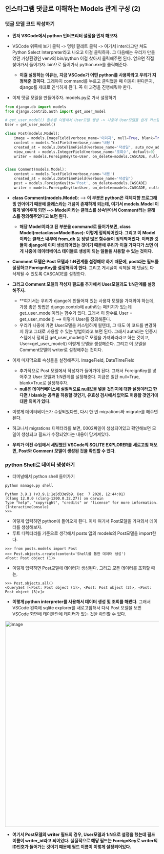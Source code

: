 ## 인스타그램 댓글로 이해하는 Models 관계 구성 (2)


### 댓글 모델 코드 작성하기
- **먼저 VSCode에서 python 인터프리터 설정을 먼저 해보자.**
- VSCode 위쪽에 보기 클릭 -> 명령 팔레트 클릭 -> 여기서 inter라고만 쳐도 Python Select Interpreter라고 나오고 이걸 클릭하자. 그 다음에는 우리가 만들었던 가상환경인 venv의 bin/python
  이걸 찾아서 클릭해주면 된다. 없으면 직접 찾아가서 들어가자. bin으로 들어가서 python.exe를 클릭해준다. 
  - **이걸 설정하는 이유는, 지금 VSCode가 어떤 python를 사용하라고 우리가 지정해준 것이다.** 그래야지 command를 누르고 클릭했을 때 이동이 된다든지, django를 제대로 인식하게 된다. 꼭 이 과정을
    진행해줘야 한다.
    
- 이제 댓글 모델을 만들어주자. models.py로 가서 설정하기
```python
from django.db import models
from django.contrib.auth import get_user_model

# get_user_model() 함수를 이용해서 User모델 생성 -> 나중에 User모델을 쉽게 커스팀하기 위함
User = get_user_model()

class Post(models.Model):
    image = models.ImageField(verbose_name='이미지', null=True, blank=True)
    content = models.TextField(verbose_name='내용')
    created_at = models.DateTimeField(verbose_name='작성일', auto_now_add=True)
    view_count = models.IntegerField(verbose_name='조회수', default=0)
    writer = models.ForeignKey(to=User, on_delete=models.CASCADE, null=True, blank=True)


class Comment(models.Model):
    content = models.TextField(verbose_name='내용')
    created_at = models.DateTimeField(verbose_name='작성일')
    post = models.ForeignKey(to='Post', on_delete=models.CASCADE)
    writer = models.ForeignKey(to=User, on_delete=models.CASCADE, null=True, blank=True)
```

- **class Comment(models.Model)**: --> **이 부분은 python은 객체지향 프로그래밍 언어이기 때문에 클래스라는 개념이 존재하게 되는데, 여기서 models.Model 이렇게 넣어주게 되면 --> Model이라는
  클래스를 상속받아서 Comment라는 클래스를 정의해주었다고 보면 된다.**
  - **해당 Model이라고 된 부분을 command로 들어가보면, class Model(metaclass=ModelBase): 이렇게 정의되어있다. 그리고 이 Model이라는 클래스 내부에 from_db 등 정말 많은 함수들이 정의되어있다. 이러한
    것들이 django에 이미 생성되어있는 것이기 때문에 우리가 이걸 가져다가 쓰면 이게 나중에 데이터베이스 테이블로 생성이 되는 일들을 사용할 수 있는 것이다.**
    
- **Comment 모델은 Post 모델과 1:N관계를 설정해야 하기 때문에, post라는 필드를 설정하고 ForeignKey를 설정해줘야 한다.** 그리고 게시글이 삭제될 때 댓글도 다 삭제될 수 있도록 CASCADE를 설정한다.
- **그리고 Comment 모델의 작성자 필드를 추가해서 User모델과도 1:N관계를 설정해주자.** 
  - **여기서는 우리가 django에 만들어져 있는 사용자 모델을 가져와야 하는데, 가장 좋은 방법은 django.contrib에 auth라는 패키지가 있는데 get_user_model이라는 함수가 있다. 그래서 이 함수로 
    User = get_user_model() --> 이렇게 User를 정의해준다.
  - 우리가 나중에 가면 User모델을 커스텀하게 될텐데, 그 때도 이 코드를 변경하지 않고 그대로 사용할 수 있는 방법이라고 보면 된다. 그래서 auth라는 인증시스템에서 정의된 get_user_model()로 모델을 가져와라라고 하는 것이고, User=get_user_model() 이렇게 모델을 생성해준다. 그리고 이 모델을 Comment모델의 writer로 설정해주는 것이다.


- 이제 마지막으로 속성들을 설정해주기. ImageField, DateTimeField
  - 추가적으로 Post 모델에서 작성자가 들어가야 된다. 그래서 ForeignKey를 넣어주고 User 모델과 1:N관계를 설정해준다. 지금은 일단 null=True, blank=True로 설정해주자.
  - **null은 데이터베이스에 실질적으로 null값을 넣을 것인지에 대한 설정이라고 한다면 / blank는 공백을 허용할 것인가, 유효성 검사에서 없어도 허용할 것인가에 대한 의미가 있다.**


- 이렇게 데이터베이스가 수정되었다면, 다시 한 번 migrations와 migrate를 해주면 된다. 
- 하고나서 migrations 디렉터리를 보면, 0002파일이 생성되어있고 확인해보면 모델이 생성되고 필드가 수정되었다는 내용이 담겨져있다.

- **우리가 이전 수업에서 세팅했던 VSCode의 SQLITE EXPLORER를 세로고침 해보면, Post와 Comment 모델이 생성된 것을 확인할 수 있다.**


### python Shell로 데이터 생성하기
- 터미널에서 python shell 들어가기

```terminal
python manage.py shell

Python 3.9.1 (v3.9.1:1e5d33e9b9, Dec  7 2020, 12:44:01) 
[Clang 12.0.0 (clang-1200.0.32.27)] on darwin
Type "help", "copyright", "credits" or "license" for more information.
(InteractiveConsole)
>>> 
```

- 이렇게 입력하면 python에 들어오게 된다. 이제 여기서 Post모델을 가져와서 데이터를 생성해보자.
- 루트 디렉터리를 기준으로 생각해서 posts 앱의 models의 Post모델을 import한다.

```terminal
>>> from posts.models import Post
>>> Post.objects.create(content='Shell를 통한 데이터 생성')
<Post: Post object (1)>
```

- 이렇게 입력하면 Post모델에 데이터가 생성된다. 그리고 모든 데이터를 조회할 때는,

```terminal
>>> Post.objects.all()
<QuerySet [<Post: Post object (1)>, <Post: Post object (2)>, <Post: Post object (3)>]>
```

- **이렇게 python interpreter를 사용해서 데이터 생성 및 조회를 해봤다.** 그래서 VSCode 왼쪽에 sqlite explorer를 새로고침해서 다시 Post 모델을 보면 VSCode 화면에 테이블안에 데이터가 있는 것을 확인할 수 있다.
<img width="672" alt="image" src="https://user-images.githubusercontent.com/95380638/161304797-e58862e6-bee6-41a3-a310-5ffd43a53c92.png">

- **여기서 Post모델의 writer 필드의 경우, User모델과 1:N으로 설정을 했는데 필드 이름이 writer_id라고 되어있다. 실질적으로 해당 필드는 ForeignKey로 writer의 ID번호가 들어가는 것이기 때문에 필드 이름이 이렇게 설정되어있다.**




